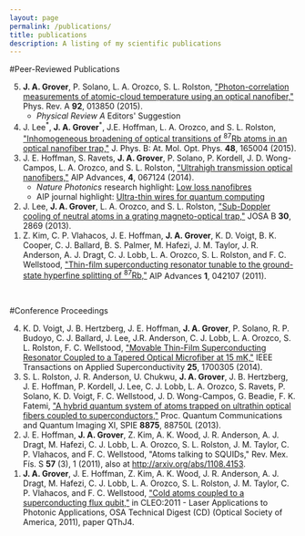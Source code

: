 ```yaml
---
layout: page
permalink: /publications/
title: publications
description: A listing of my scientific publications
---
```


#Peer-Reviewed Publications
<br>
<ol reversed>
	<li><b>J. A. Grover</b>, P. Solano, L. A. Orozco, S. L. Rolston, <a href="http://dx.doi.org/10.1103/PhysRevA.92.013850" target="_blank">"Photon-correlation measurements of atomic-cloud temperature using an optical nanofiber,"</a> Phys. Rev. A <b>92</b>, 013850 (2015).
	<ul>
		<li><i>Physical Review A</i> Editors' Suggestion</li>
	</ul>
	</li>	
	<li>
	J. Lee<sup>*</sup>, <b>J. A. Grover</b><sup>*</sup>, J.E. Hoffman, L. A. Orozco, and S. L. Rolston, <a href="http://dx.doi.org/10.1088/0953-4075/48/16/165004" target="_blank">"Inhomogeneous broadening of optical transitions of <sup>87</sup>Rb atoms in an optical nanofiber trap,"</a> J. Phys. B: At. Mol. Opt. Phys. <b>48</b>, 165004 (2015).
	</li>
	<li>
	J. E. Hoffman, S. Ravets, <b>J. A. Grover</b>, P. Solano, P. Kordell, J. D. Wong-Campos, L. A. Orozco, and S. L. Rolston, <a href="http://dx.doi.org/10.1063/1.4879799" target="_blank">"Ultrahigh transmission optical nanofibers,"</a> AIP Advances, <b>4</b>, 067124 (2014).
	<ul>
		<li><i>Nature Photonics</i> research highlight: <a href="http://www.nature.com/nphoton/journal/v8/n9/full/nphoton.2014.193.html" target="_blank">Low loss nanofibres</a></li>
		<li>AIP journal highlight: <a 	href="http://publishing.aip.org/publishing/journal-highlights/ultra-thin-wires-quantum-computing?TRACK=aipp-home" target="_blank">Ultra-thin wires for quantum computing</a></li>
	</ul>
	</li>
	<li>
 J. Lee, <b>J. A. Grover</b>, L. A. Orozco, and S. L. Rolston, <a href="http://dx.doi.org/10.1364/JOSAB.30.002869" target="_blank">"Sub-Doppler cooling of neutral atoms in a grating magneto-optical trap,"</a> JOSA B <b>30</b>, 2869 (2013).
	</li>
	<li>
	Z. Kim, C. P. Vlahacos, J. E. Hoffman, <b>J. A. Grover</b>, K. D. Voigt, B. K. Cooper, C. J. Ballard, B. S. Palmer, M. Hafezi, 	J. M. Taylor, J. R. Anderson, A. J. Dragt, C. J. Lobb, L. A. Orozco, S. L. Rolston, and F. C. Wellstood, <a href="http://dx.doi.org/10.1063/1.3651466" target="_blank">"Thin-film superconducting resonator tunable to the ground-state hyperfine splitting of <sup>87</sup>Rb,"</a> AIP Advances <b>1</b>, 042107 (2011).
	</li>
</ol>

<br>

#Conference Proceedings
<br>
<ol reversed>
	<li>
	K. D. Voigt, J. B. Hertzberg, J. E. Hoffman, <b>J. A. Grover</b>, P. Solano, R. P. Budoyo, C. J. Ballard, J. Lee, J.R. 	Anderson, C. J. Lobb, L. A. Orozco, S. L. Rolston, F. C. Wellstood, <a href="http://dx.doi.org/10.1109/TASC.2014.2379628" target="_blank">"Movable Thin-Film Superconducting Resonator Coupled to a Tapered Optical Microfiber at 15 mK,"</a> IEEE Transactions on Applied Superconductivity <b>25</b>, 1700305 (2014).
	</li>
	<li>
	S. L. Rolston, J. R. Anderson, U. Chukwu, <b>J. A. Grover</b>, J. B. Hertzberg, J. E. Hoffman, P. Kordell, J. Lee, C. J. Lobb, L. A. Orozco, S. Ravets, P. Solano, K. D. Voigt, F. C. Wellstood, J. D. Wong-Campos, G. Beadie, F. K. Fatemi, <a href="http://dx.doi.org/10.1117/12.2004429" target="_blank">"A hybrid quantum system of atoms trapped on ultrathin optical fibers coupled to superconductors,"</a> Proc. Quantum Communications and Quantum Imaging XI, SPIE <b>8875</b>, 88750L (2013).
	</li>
	<li>
	J. E. Hoffman, <b>J. A. Grover</b>, Z. Kim, A. K. Wood, J. R. Anderson, A. J. Dragt, M. Hafezi, C. J. Lobb, L. A. Orozco, S. L. Rolston, J. M. Taylor, C. P. Vlahacos, and F. C. Wellstood, "Atoms talking to SQUIDs," Rev. Mex. F&iacute;s. S <b>57</b> (3), 1 (2011), also at <a  href="http://arxiv.org/abs/1108.4153" target="_blank">http://arxiv.org/abs/1108.4153</a>.
	</li>
	<li>
	<b>J. A. Grover</b>, J. E. Hoffman, Z. Kim, A. K. Wood, J. R. Anderson, A. J. Dragt, M. Hafezi, C. J. Lobb, L. A. Orozco, S. L. 	Rolston, J. M. Taylor, C. P. Vlahacos, and F. C. Wellstood, <a href="http://dx.doi.org/10.1364/QELS.2011.QThJ4" target="_blank">"Cold atoms coupled to a superconducting flux qubit,"</a> in CLEO:2011 - Laser Applications to Photonic Applications, OSA Technical Digest (CD) (Optical 	Society of America, 2011), paper QThJ4. 
	</li>
</ol>

<!--
<ul class="post-list">
{% for poem in site.publications reversed %}
    <li>
        <h2><a class="poem-title" href="{{ poem.url | prepend: site.baseurl }}">{{ poem.title }}</a></h2>
        <p class="post-meta">{{ poem.date | date: '%B %-d, %Y — %H:%M' }}</p>
      </li>
{% endfor %}
</ul>
-->

